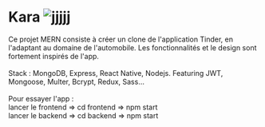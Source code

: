 # Kara ![jjjjj](https://user-images.githubusercontent.com/68705187/172890613-82dd1830-e149-46d9-ae93-0ebb289b6caf.png)
Ce projet MERN consiste à créer un clone de l'application Tinder, en l'adaptant au domaine de l'automobile. Les fonctionnalités et le design sont fortement inspirés de l'app. <br><br>
Stack : MongoDB, Express, React Native, Nodejs. Featuring JWT, Mongoose, Multer, Bcrypt, Redux, Sass…<br><br>
Pour essayer l'app :<br>
lancer le frontend => cd frontend => npm start <br>
lancer le backend => cd backend => npm start <br>